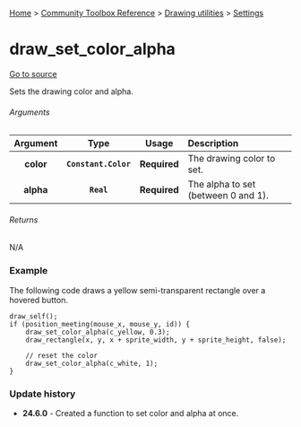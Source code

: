 [Home](/README.md) > [Community Toolbox Reference](/Docs/Reference/Reference.md) > [Drawing utilities](/Docs/Reference/Groups/DrawingUtils.md) > [Settings](/Docs/Reference/Groups/Drawing:Settings.md)

# draw_set_color_alpha

[Go to source](/Community%20Toolbox/scripts/utils_CommunityToolboxDrawing/utils_CommunityToolboxDrawing.gml#L7)

Sets the drawing color and alpha.

###### Arguments

| Argument | Type | Usage | Description |
|:---:|:---:|:---:|:---|
| **color** | **`Constant.Color`** | **Required** | The drawing color to set. |
| **alpha** | **`Real`** | **Required** | The alpha to set (between 0 and 1). |

###### Returns
N/A

### Example

The following code draws a yellow semi-transparent rectangle over a hovered button.

```gml
draw_self();
if (position_meeting(mouse_x, mouse_y, id)) {
    draw_set_color_alpha(c_yellow, 0.3);
    draw_rectangle(x, y, x + sprite_width, y + sprite_height, false);
    
    // reset the color
    draw_set_color_alpha(c_white, 1);
}
```

### Update history

- **24.6.0** - Created a function to set color and alpha at once.
